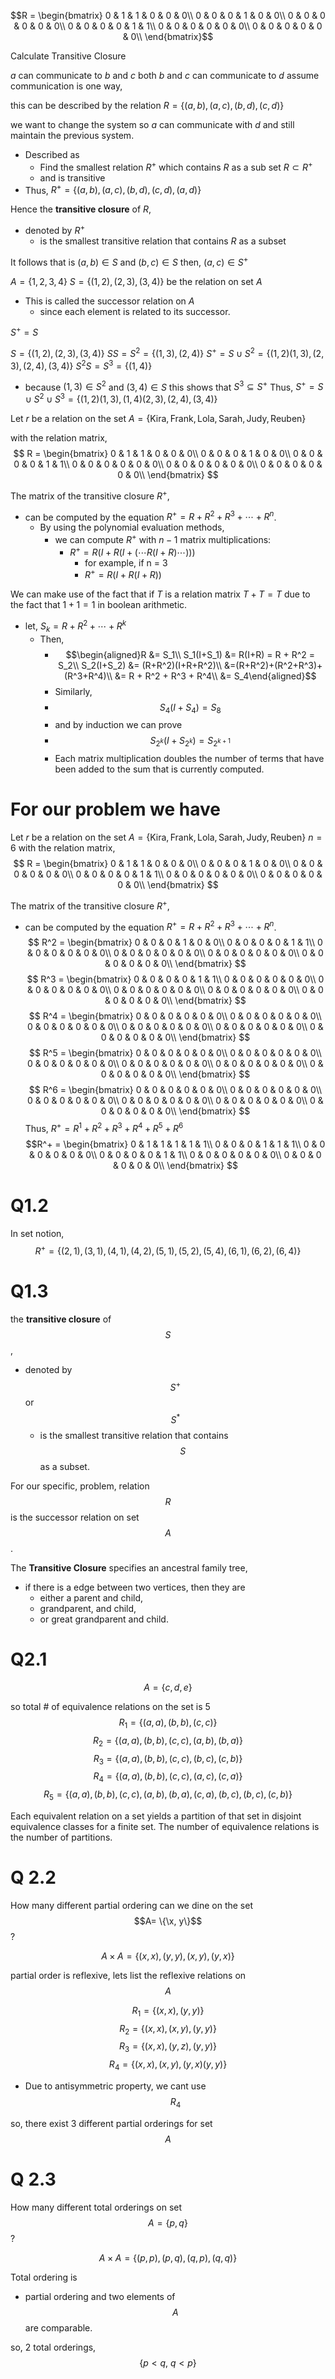 $$R =
\begin{bmatrix}
0 & 1 & 1 & 0 & 0 & 0\\
0 & 0 & 0 & 1 & 0 & 0\\
0 & 0 & 0 & 0 & 0 & 0\\
0 & 0 & 0 & 0 & 1 & 1\\
0 & 0 & 0 & 0 & 0 & 0\\
0 & 0 & 0 & 0 & 0 & 0\\
\end{bmatrix}$$

Calculate Transitive Closure 

$a$ can communicate to $b$ and $c$
both $b$ and $c$ can communicate to $d$
assume communication is one way, 

this can be described by the relation 
$R =\{(a, b), (a, c), (b, d), (c, d)\}$ 

we want to change the system so $a$ can communicate with $d$ and still maintain the previous system. 
- Described as 
	- Find the smallest relation $R^+$ which contains $R$ as a sub set $R \subset R^+$ 
	- and is transitive 
- Thus, $R^+ = \{(a, b), (a, c), (b, d), (c, d), (a, d)\}$  

Hence the **transitive closure** of $R$, 
- denoted by $R^+$ 
	- is the smallest transitive relation that contains $R$ as a subset

It follows that is $(a, b) \in S$ and $(b, c)\in S$ then, $(a, c)\in S^+$ 


$A = \{1, 2, 3, 4\}$ 
$S = \{(1, 2), (2, 3), (3, 4)\}$ be the relation on set $A$ 
- This is called the successor relation on $A$ 
	- since each element is related to its successor.

$S^+ = S$ 

$S = \{(1, 2), (2, 3), (3, 4)\}$
$SS = S^2 = \{(1, 3), (2, 4)\}$
$S^+ = S\cup S^2 = \{(1, 2) (1, 3), (2, 3), (2, 4), (3, 4)\}$ 
$S^2S = S^3 = \{(1, 4)\}$ 
- because $(1, 3)\in S^2$ and $(3, 4)\in S$
this shows that $S^3 \subseteq S^+$ 
Thus, 
$S^+ = S \cup S^2 \cup S^3 = \{(1, 2) (1, 3), (1, 4) (2, 3), (2, 4), (3, 4)\}$


Let $r$ be a relation on the set $A = \{\text{Kira}, \text{Frank}, \text{Lola}, \text{Sarah}, \text{Judy}, \text{Reuben}\}$ 

with the relation matrix, 
$$
R =
\begin{bmatrix}
0 & 1 & 1 & 0 & 0 & 0\\
0 & 0 & 0 & 1 & 0 & 0\\
0 & 0 & 0 & 0 & 1 & 1\\
0 & 0 & 0 & 0 & 0 & 0\\
0 & 0 & 0 & 0 & 0 & 0\\
0 & 0 & 0 & 0 & 0 & 0\\
\end{bmatrix}
$$

The matrix of the transitive closure $R^+$, 
- can be computed by the equation $R^+ = R + R^2 + R^3 + \cdots + R^n$.
	- By using the polynomial evaluation methods, 
		- we can compute $R^+$ with $n-1$ matrix multiplications:
			- $R^+ = R(I+R(I+(\cdots R(I+R)\cdots)))$ 
				- for example, if n = 3
				- $R^+ = R(I+R(I+R))$ 

We can make use of the fact that if $T$ is a relation matrix $T+T = T$ due to the fact that $1 + 1 = 1$ in boolean arithmetic.
- let, $S_k = R + R^2 + \cdots + R^k$ 
	- Then, 
		- $$\begin{aligned}R &= S_1\\ S_1(I+S_1) &= R(I+R) = R + R^2 = S_2\\ S_2(I+S_2) &= (R+R^2)(I+R+R^2)\\ &=(R+R^2)+(R^2+R^3)+(R^3+R^4)\\ &= R + R^2 + R^3 + R^4\\ &= S_4\end{aligned}$$
		- Similarly, 
		- $$S_4(I+S_4)=S_8$$
		- and by induction we can prove
		- $$S_{2^k}(I+S_{2^k}) = S_{2^{k+1}}$$
		- Each matrix multiplication doubles the number of terms that have been added to the sum that is currently computed. 


# **For our problem we have** 

Let $r$ be a relation on the set $A = \{\text{Kira}, \text{Frank}, \text{Lola}, \text{Sarah}, \text{Judy}, \text{Reuben}\}$ 
$n = 6$
with the relation matrix, 
$$
R =
\begin{bmatrix}
0 & 1 & 1 & 0 & 0 & 0\\
0 & 0 & 0 & 1 & 0 & 0\\
0 & 0 & 0 & 0 & 0 & 0\\
0 & 0 & 0 & 0 & 1 & 1\\
0 & 0 & 0 & 0 & 0 & 0\\
0 & 0 & 0 & 0 & 0 & 0\\
\end{bmatrix}
$$

The matrix of the transitive closure $R^+$, 
- can be computed by the equation $R^+ = R + R^2 + R^3 + \cdots + R^n$.
$$
R^2 =
\begin{bmatrix}
0 & 0 & 0 & 1 & 0 & 0\\
0 & 0 & 0 & 0 & 1 & 1\\
0 & 0 & 0 & 0 & 0 & 0\\
0 & 0 & 0 & 0 & 0 & 0\\
0 & 0 & 0 & 0 & 0 & 0\\
0 & 0 & 0 & 0 & 0 & 0\\
\end{bmatrix}
$$
$$
R^3 =
\begin{bmatrix}
0 & 0 & 0 & 0 & 1 & 1\\
0 & 0 & 0 & 0 & 0 & 0\\
0 & 0 & 0 & 0 & 0 & 0\\
0 & 0 & 0 & 0 & 0 & 0\\
0 & 0 & 0 & 0 & 0 & 0\\
0 & 0 & 0 & 0 & 0 & 0\\
\end{bmatrix}
$$
$$
R^4 =
\begin{bmatrix}
0 & 0 & 0 & 0 & 0 & 0\\
0 & 0 & 0 & 0 & 0 & 0\\
0 & 0 & 0 & 0 & 0 & 0\\
0 & 0 & 0 & 0 & 0 & 0\\
0 & 0 & 0 & 0 & 0 & 0\\
0 & 0 & 0 & 0 & 0 & 0\\
\end{bmatrix}
$$
$$
R^5 =
\begin{bmatrix}
0 & 0 & 0 & 0 & 0 & 0\\
0 & 0 & 0 & 0 & 0 & 0\\
0 & 0 & 0 & 0 & 0 & 0\\
0 & 0 & 0 & 0 & 0 & 0\\
0 & 0 & 0 & 0 & 0 & 0\\
0 & 0 & 0 & 0 & 0 & 0\\
\end{bmatrix}
$$
$$
R^6 =
\begin{bmatrix}
0 & 0 & 0 & 0 & 0 & 0\\
0 & 0 & 0 & 0 & 0 & 0\\
0 & 0 & 0 & 0 & 0 & 0\\
0 & 0 & 0 & 0 & 0 & 0\\
0 & 0 & 0 & 0 & 0 & 0\\
0 & 0 & 0 & 0 & 0 & 0\\
\end{bmatrix}
$$
Thus, $R^+ = R^1 + R^2 + R^3 + R^4 + R^5 + R^6$
$$R^+ = 
\begin{bmatrix}
0 & 1 & 1 & 1 & 1 & 1\\
0 & 0 & 0 & 1 & 1 & 1\\
0 & 0 & 0 & 0 & 0 & 0\\
0 & 0 & 0 & 0 & 1 & 1\\
0 & 0 & 0 & 0 & 0 & 0\\
0 & 0 & 0 & 0 & 0 & 0\\
\end{bmatrix}
$$
# **Q1.2**

In set notion, 
$$R^+ = \{(2, 1), (3, 1), (4, 1), (4, 2), (5, 1), (5, 2), (5, 4), (6, 1), (6, 2), (6, 4)\}$$


#  **Q1.3**

the **transitive closure** of $$S$$, 
- denoted by $$S^+$$ or $$S^*$$ 
	- is the smallest transitive relation that contains $$S$$ as a subset.

For our specific, problem, 
relation $$R$$ is the successor relation on set $$A$$. 

The **Transitive Closure** specifies an ancestral family tree, 
- if there is a edge between two vertices, then they are 
	- either a parent and child, 
	- grandparent, and child, 
	- or great grandparent and child. 

# **Q2.1**

$$A = \{c, d, e\}$$

so total # of equivalence relations on the set is $5$
$$R_1 = \{(a,a), (b, b), (c, c)\}$$
$$R_2 = \{(a,a),(b, b), (c, c), (a, b), (b, a)\}$$
$$R_3 = \{(a,a),(b, b), (c, c), (b, c), (c, b)\}$$
$$R_4 = \{(a,a),(b, b), (c, c), (a, c), (c, a)\}$$
$$R_5 = \{(a,a),(b, b), (c, c), (a, b), (b, a), (c, a), (b, c), (b, c), (c, b)\}$$ 


Each equivalent relation on a set yields a partition of that set in disjoint equivalence classes for a finite set. 
The number of equivalence relations is the number of partitions.

# **Q 2.2**

How many different partial ordering can we dine on the set $$A= \{\x, y\}$$?

$$A\times A = \{(x, x), (y, y),(x, y), (y, x)\}$$

partial order is reflexive, lets list the reflexive relations on $$A$$

$$R_1 = \{(x, x),(y, y)\}$$
$$R_2 = \{(x,x), (x, y), (y, y)\}$$
$$R_3 = \{(x,x), (y, z), (y, y)\}$$
$$R_4 = \{(x,x), (x, y), (y, x) (y, y)\}$$
- Due to antisymmetric property, we cant use $$R_4$$

so, there exist 3 different partial orderings for set $$A$$


# **Q 2.3**

How many different total orderings on set $$A = \{p, q\}$$?

$$A \times A = \{(p, p), (p, q),(q, p), (q, q)\}$$

Total ordering is 
- partial ordering and two elements of $$A$$ are comparable. 

so, 2 total orderings, 
$$\{p<q, \ q < p\}$$



